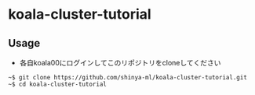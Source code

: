 # koala-cluster-tutorial

## Usage
- 各自koala00にログインしてこのリポジトリをcloneしてください
```console
~$ git clone https://github.com/shinya-ml/koala-cluster-tutorial.git
~$ cd koala-cluster-tutorial
```

